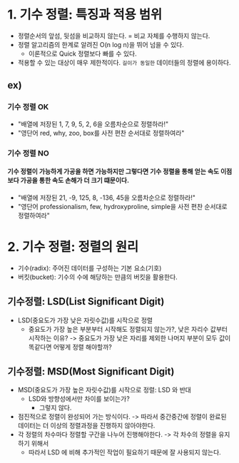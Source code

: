 # 1. 기수 정렬: 특징과 적용 범위

- 정렬순서의 앞섬, 뒷섬을 비교하지 않는다. = 비교 자체를 수행하지 않는다.
- 정렬 알고리즘의 한계로 알려진 O(n log n)을 뛰어 넘을 수 있다.
    - 이론적으로 Quick 정렬보다 빠를 수 있다.
- 적용할 수 있는 대상이 매우 제한적이다. `길이가 동일한` 데이터들의 정렬에 용이하다.

## ex)

### 기수 정렬 OK

- "배열에 저장된 1, 7, 9, 5, 2, 6을 오름차순으로 정렬하라!"
- "영단어 red, why, zoo, box를 사전 편찬 순서대로 정렬하여라"

### 기수 정렬 NO

#### 기수 정렬이 가능하게 가공을 하면 가능하지만 그렇다면 기수 정렬을 통해 얻는 속도 이점보다 가공을 통한 속도 손해가 더 크기 떄문이다.

- "배열에 저장된 21, -9, 125, 8, -136, 45을 오름차순으로 정렬하라!"
- "영단어 professionalism, few, hydroxyproline, simple을 사전 편찬 순서대로 정렬하여라"

# 2. 기수 정렬: 정렬의 원리

- 기수(radix): 주어진 데이터를 구성하는 기본 요소(기호)
- 버킷(bucket): 기수의 수에 해당하는 만큼의 버킷을 활용한다.

## 기수정렬: LSD(List Significant Digit)

- LSD(중요도가 가장 낮은 자릿수값)를 시작으로 정렬
    - 중요도가 가장 높은 부분부터 시작해도 정렬되지 않는가?, 낮은 자리수 값부터 시작하는 이유?
      -> 중요도가 가장 낮은 자리를 제외한 나머지 부분이 모두 값이 똑같다면 어떻게 정렬 해야할까?

## 기수정렬: MSD(Most Significant Digit)

- MSD(중요도가 가장 높은 자릿수값)를 시작으로 정렬: LSD 와 반대
    - LSD와 방향성에서만 차이를 보이는가?
        - 그렇지 않다.
- 점진적으로 정렬이 완성되어 가는 방식이다.
  -> 따라서 중간중간에 정렬이 완료된 데이터는 더 이상의 정렬과정을 진행하지 않아야한다.
- 각 정렬의 차수마다 정렬할 구간을 나누어 진행해야한다.
  -> 각 차수의 정렬을 유지하기 위해서
  - 따라서 LSD 에 비해 추가적인 작업이 필요하기 때문에 잘 사용되지 않는다.
